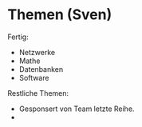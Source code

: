 # Themen (Sven)
Fertig:
- Netzwerke
- Mathe
- Datenbanken
- Software

Restliche Themen:
- Gesponsert von Team letzte Reihe.
- 